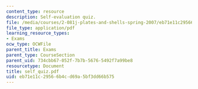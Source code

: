 ```yaml
---
content_type: resource
description: Self-evaluation quiz.
file: /media/courses/2-081j-plates-and-shells-spring-2007/eb71e11c29566b4cd69a5bf3dd66b575_self_quiz.pdf
file_type: application/pdf
learning_resource_types:
- Exams
ocw_type: OCWFile
parent_title: Exams
parent_type: CourseSection
parent_uid: 734cbb67-052f-7b7b-5676-5492f7a99be8
resourcetype: Document
title: self_quiz.pdf
uid: eb71e11c-2956-6b4c-d69a-5bf3dd66b575
---
```

